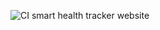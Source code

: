 ![CI](https://github.com/AditriRay/medsquire-mern/actions/workflows/ci.yml/badge.svg)
smart health tracker website
